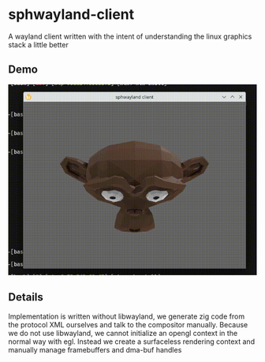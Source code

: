 # sphwayland-client

A wayland client written with the intent of understanding the linux graphics
stack a little better

## Demo
![](demo/demo.gif)

## Details
Implementation is written without libwayland, we generate zig code from the
protocol XML ourselves and talk to the compositor manually. Because we do not
use libwayland, we cannot initialize an opengl context in the normal way with
egl. Instead we create a surfaceless rendering context and manually manage
framebuffers and dma-buf handles
